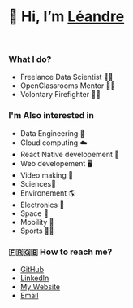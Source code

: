 # 👋 Hi, I’m [Léandre](https://leandrearnaud.github.io) <br/><br/>

### What I do?
- Freelance Data Scientist 👨‍🔬
- OpenClassrooms Mentor 👨‍🏫
- Volontary Firefighter 👨‍🚒

### I'm Also interested in
- Data Engineering 🔧
- Cloud computing ☁️
- React Native developement 📱
- Web developement 🖥️
- Video making 🎥
- Sciences🔬
- Environement 🌎
- Electronics 🤖
- Space 🚀
- Mobility 🚗
- Sports 🏃‍♂️

### 🇫🇷🇬🇧 How to reach me?
- [GitHub](https://github.com/LeandreArnaud)
- [LinkedIn](https://www.linkedin.com/in/leandre-arnaud/)
- [My Website](https://leandrearnaud.github.io)
- [Email](mailto:pro.leandre.arnaud@gmail.com)

